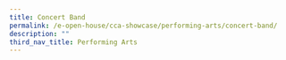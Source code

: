 ```yaml
---
title: Concert Band
permalink: /e-open-house/cca-showcase/performing-arts/concert-band/
description: ""
third_nav_title: Performing Arts
---
```

